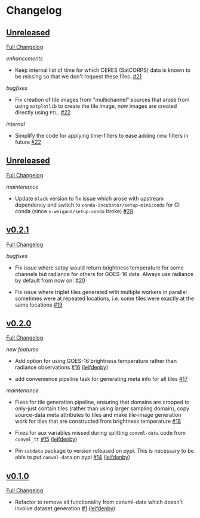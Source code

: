 # Changelog

## [Unreleased](https://github.com/convml/convml-data/tree/HEADER)

[Full Changelog](https://github.com/convml/convml-data/compare/v0.2.1...)

*enhancements*

- Keep internal list of time for which CERES (SatCORPS) data is known to be
  missing so that we don't request these files.
  [\#21](https://github.com/convml/convml-data/pull/21)

*bugfixes*

- Fix creation of tile images from "multichannel" sources that arose from using
  `matplotlib` to create the tile image, now images are created directly using
  `PIL`.
  [\#22](https://github.com/convml/convml-data/pull/22)


*internal*

- Simplify the code for applying time-filters to ease adding new filters in
  future [\#22](https://github.com/convml/convml-data/pull/22)

## [Unreleased](https://github.com/convml/convml-data/tree/HEAD)

[Full Changelog](https://github.com/convml/convml-data/compare/v0.2.1...HEAD)


*maintenance*

- Update `black` version to fix issue which arose with upstream dependency and
  switch to `conda-incubator/setup-miniconda` for CI conda (since
  `s-weigand/setup-conda` broke)
  [\#28](https://github.com/convml/convml-data/pull/28)


## [v0.2.1](https://github.com/convml/convml-data/tree/v0.2.1)

[Full Changelog](https://github.com/convml/convml-data/compare/v0.2.0...v0.2.1)

*bugfixes*

- Fix issue where satpy would return brightness temperature for some channels
  but radiance for others for GOES-16 data. Always use radiance by default from
  now on. [\#20](https://github.com/convml/convml-data/pull/20)

- Fix issue where triplet tiles generated with multiple workers in parallel
  sometimes were at repeated locations, i.e. some tiles were exactly at the
  same locations [\#19](https://github.com/convml/convml-data/pull/19)


## [v0.2.0](https://github.com/convml/convml-data/tree/v0.2.0)

[Full Changelog](https://github.com/convml/convml-data/compare/v0.1.0...v0.2.0)

*new features*

- Add option for using GOES-16 brightness temperature rather than radiance
  observations
  [\#16](https://github.com/convml/convml-data/pull/16)
  ([leifdenby](https://github.com/leifdenby))

- add convenience pipeline task for generating meta info for all tiles
  [\#17](https://github.com/convml/convml-data/pull/17)


*maintenance*

- Fixes for tile generation pipeline, ensuring that domains are cropped to
  only-just contain tiles (rather than using larger sampling domain), copy
  source-data meta attributes to tiles and make tile-image generation work for
  tiles that are constructed from brightness temperature
  [\#18](https://github.com/convml/convml-data/pull/18)

- Fixes for aux variables missed during splitting `convml-data` code from
  `convml_tt`
  [\#15](https://github.com/convml/convml-data/pull/15)
  ([leifdenby](https://github.com/leifdenby))

- Pin `satdata` package to version released on pypi. This is necessary to be
  able to put `convml-data` on pypi
  [\#14](https://github.com/convml/convml-data/pull/14)
  ([leifdenby](https://github.com/leifdenby))


## [v0.1.0](https://github.com/convml/convml-data/tree/v0.1.0)

[Full Changelog](https://github.com/convml/convml-data/compare/...v0.1.0)

- Refactor to remove all functionality from convml-data which doesn't involve
  dataset generation [\#1](https://github.com/convml/convml-data/pull/1)
  ([leifdenby](https://github.com/leifdenby))
